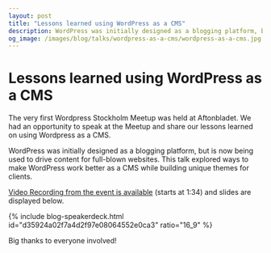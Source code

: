 ```yaml
---
layout: post
title: "Lessons learned using WordPress as a CMS"
description: WordPress was initially designed as a blogging platform, but is now being used to drive content for full-blown websites. This talk will explore ways to make WordPress work as an CMS and lessons learned while building unique themes for clients.
og_image: /images/blog/talks/wordpress-as-a-cms/wordpress-as-a-cms.jpg
---
```


# Lessons learned using WordPress as a CMS

The very first Wordpress Stockholm Meetup was held at Aftonbladet. We had an opportunity to speak at the Meetup and share our lessons learned on using Wordpress as a CMS.

WordPress was initially designed as a blogging platform, but is now being used to drive content for full-blown websites. This talk explored ways to make WordPress work better as a CMS while building unique themes for clients.

[Video Recording from the event is available](http://bloggar.aftonbladet.se/utvecklingsbloggen/2015/03/10/schedule-live-stream-wordpress-stockholm-meetup-wpsthlm/) (starts at 1:34) and slides are displayed below.

{% include blog-speakerdeck.html id="d35924a02f7a4d2f97e08064552e0ca3" ratio="16_9" %}

Big thanks to everyone involved!
